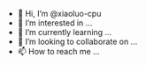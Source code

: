 - 👋 Hi, I’m @xiaoluo-cpu
- 👀 I’m interested in ...
- 🌱 I’m currently learning ...
- 💞️ I’m looking to collaborate on ...
- 📫 How to reach me ...

<!---
xiaoluo-cpu/xiaoluo-cpu is a ✨ special ✨ repository because its `README.md` (this file) appears on your GitHub profile.
您可以单击“预览”链接来查看所做的更改。
--->

